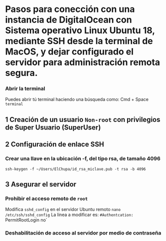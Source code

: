 # Pasos para conección con una instancia de DigitalOcean con Sistema operativo Linux Ubuntu 18, mediante SSH desde la terminal de MacOS, y dejar configurado el servidor para administración remota segura.

### Abrir la terminal

Puedes abrir tú terminal haciendo una búsqueda como:
Cmd + Space `terminal`

## 1 Creación de un usuario `Non-root` con privilegios de Super Usuario (SuperUser)

###


## 2 Configuración de enlace SSH

### Crear una llave en la ubicación -f, del tipo rsa, de tamaño 4096
`ssh-keygen -f ~/Users/ElChupa/id_rsa_miclave.pub -t rsa -b 4096`


## 3 Asegurar el servidor

### Prohibir el acceso remoto de `root`

Modifica `sshd_config` en el servidor Ubuntu remoto
`nano /etc/ssh/sshd_config` 
La linea a modificar es:
`#Authentcation:`
PermitRootLogin no`

### Deshabilitación de acceso al servidor por medio de contraseña
